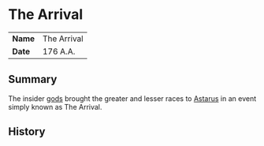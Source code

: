 # The Arrival

|||
| --- | --- |
| **Name** | The Arrival |
| **Date** | 176 A.A. |

## Summary

The insider [gods](../../gods/gods.md) brought the greater and lesser races to [Astarus](../../planes/astarus.md) in an event simply known as The Arrival.

## History
